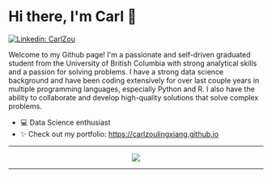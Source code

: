 # Hi there, I'm Carl 👋

[![Linkedin: CarlZou](https://img.shields.io/badge/LinkedIn-0077B5?style=for-the-badge&logo=linkedin&logoColor=white)](https://www.linkedin.com/in/carlzou/)

Welcome to my Github page! I'm a passionate and self-driven graduated student from the University of British Columbia with strong analytical skills and a passion for solving problems. I have a strong data science background and have been coding extensively for over last couple years in multiple programming languages, especially Python and R. I also have the ability to collaborate and develop high-quality solutions that solve complex problems.

- 💻 Data Science enthusiast
- ✨ Check out my portfolio: https://carlzoulingxiang.github.io


<hr>

<p align="center">
  <img src="https://github-readme-stats.vercel.app/api?username=carlzoulingxiang&show_icons=true&theme=radical"/>
</p>

<hr>
